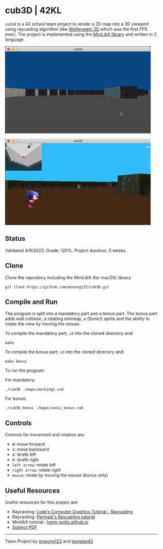 # cub3D | 42KL

`cub3d` is a 42 school team project to render a 2D map into a 3D viewport using raycasting algorithm (like [Wolfenstein 3D](https://fr.wikipedia.org/wiki/Wolfenstein_3D) which was the first FPS ever). The project is implemented using the [MiniLibX library](https://github.com/42Paris/minilibx-linux) and written in C language.

![mandatory gif](https://github.com/mseong123/cub3D/blob/main/assets/mandatory.gif)

![bonus gif](https://github.com/mseong123/cub3D/blob/122694715e60a0f2e6ec3848bad0506b8c943ff0/assets/bonus.gif)

## Status

Validated 4/9/2023. Grade: 120%. Project duration: 3 weeks.

## Clone

Clone the repository including the MiniLibX (for macOS) library:

```
git clone https://github.com/mseong123/cub3D.git
```

## Compile and Run

The program is split into a mandatory part and a bonus part. The bonus part adds wall collision, a rotating minimap, a (Sonic!) sprite and the ability to rotate the view by moving the mouse.

To compile the mandatory part, `cd` into the cloned directory and:

```shell
make
```

To compile the bonus part, `cd` into the cloned directory and:

```shell
make bonus
```

To run the program:

For mandatory:
```
./cub3D ./maps/working1.cub
```
For bonus:
```
./cub3D_bonus ./maps/sonic_bonus.cub
```
## Controls

Controls for movement and rotation are:

- `W`: move forward
- `S`: move backward
- `A`: strafe left
- `D`: strafe right
- `left arrow`: rotate left
- `right arrow`: rotate right
- `mouse`: rotate by moving the mouse (bonus only)

## Useful Resources

Useful resources for this project are:

- Raycasting: [Lode's Computer Graphics Tutorial - Raycasting](https://lodev.org/cgtutor/raycasting.html)
- Raycasting: [Permadi's Raycasting tutorial](https://permadi.com/1996/05/ray-casting-tutorial-table-of-contents/)
- MinilibX tutorial : [harm-smits.github.io](https://harm-smits.github.io/42docs/libs/minilibx.html)
- [Subject PDF](https://github.com/mseong123/cub3D/blob/main/en.subject.pdf)


---
Team Project by [mseong123](https://github.com/mseong123) and [lewislee42](https://github.com/lewislee42)
